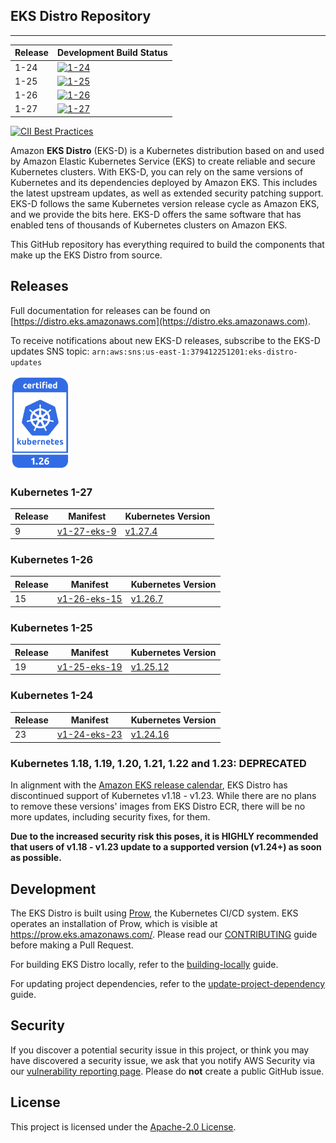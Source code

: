 ## EKS Distro Repository
---

| Release | Development Build Status |
|------| --- |
| 1-24 | [![1-24](https://prow.eks.amazonaws.com/badge.svg?jobs=build-1-24-postsubmit)](https://prow.eks.amazonaws.com/?job=build-1-24-postsubmit) |
| 1-25 | [![1-25](https://prow.eks.amazonaws.com/badge.svg?jobs=build-1-25-postsubmit)](https://prow.eks.amazonaws.com/?job=build-1-25-postsubmit) |
| 1-26 | [![1-26](https://prow.eks.amazonaws.com/badge.svg?jobs=build-1-26-postsubmit)](https://prow.eks.amazonaws.com/?job=build-1-26-postsubmit) |
| 1-27 | [![1-27](https://prow.eks.amazonaws.com/badge.svg?jobs=build-1-27-postsubmit)](https://prow.eks.amazonaws.com/?job=build-1-27-postsubmit) |

[![CII Best Practices](https://bestpractices.coreinfrastructure.org/projects/6111/badge)](https://bestpractices.coreinfrastructure.org/projects/6111)

Amazon **EKS Distro** (EKS-D) is a Kubernetes distribution based on and used by
Amazon Elastic Kubernetes Service (EKS) to create reliable and secure Kubernetes
clusters. With EKS-D, you can rely on the same versions of Kubernetes and its
dependencies deployed by Amazon EKS. This includes the latest upstream updates,
as well as extended security patching support. EKS-D follows the same Kubernetes
version release cycle as Amazon EKS, and we provide the bits here. EKS-D offers
the same software that has enabled tens of thousands of Kubernetes clusters on
Amazon EKS.

This GitHub repository has everything required to build the components that make
up the EKS Distro from source.

## Releases

Full documentation for releases can be found on [https://distro.eks.amazonaws.com](https://distro.eks.amazonaws.com).

To receive notifications about new EKS-D releases, subscribe to the EKS-D updates SNS topic:
`arn:aws:sns:us-east-1:379412251201:eks-distro-updates`

[<img src="docs/contents/certified-kubernetes-1.26-color.svg" height=150>](https://github.com/cncf/k8s-conformance/pull/2507)
<!--
Source: https://github.com/cncf/artwork/tree/master/projects/kubernetes/certified-kubernetes
-->

### Kubernetes 1-27

| Release | Manifest | Kubernetes Version |
| -- | --- | --- |
| 9 | [v1-27-eks-9](https://distro.eks.amazonaws.com/kubernetes-1-27/kubernetes-1-27-eks-9.yaml) | [v1.27.4](https://github.com/kubernetes/kubernetes/release/tag/v1.27.4) |


### Kubernetes 1-26

| Release | Manifest | Kubernetes Version |
| -- | --- | --- |
| 15 | [v1-26-eks-15](https://distro.eks.amazonaws.com/kubernetes-1-26/kubernetes-1-26-eks-15.yaml) | [v1.26.7](https://github.com/kubernetes/kubernetes/release/tag/v1.26.7) |


### Kubernetes 1-25

| Release | Manifest | Kubernetes Version |
| -- | --- | --- |
| 19 | [v1-25-eks-19](https://distro.eks.amazonaws.com/kubernetes-1-25/kubernetes-1-25-eks-19.yaml) | [v1.25.12](https://github.com/kubernetes/kubernetes/release/tag/v1.25.12) |


### Kubernetes 1-24

| Release | Manifest | Kubernetes Version |
| --- | --- | --- |
| 23 | [v1-24-eks-23](https://distro.eks.amazonaws.com/kubernetes-1-24/kubernetes-1-24-eks-23.yaml) | [v1.24.16](https://github.com/kubernetes/kubernetes/release/tag/v1.24.16) |


### Kubernetes 1.18, 1.19, 1.20, 1.21, 1.22 and 1.23: DEPRECATED

In alignment with the [Amazon EKS release calendar](https://docs.aws.amazon.com/eks/latest/userguide/kubernetes-versions.html#kubernetes-release-calendar),
EKS Distro has discontinued support of Kubernetes v1.18 - v1.23. While there are
no plans to remove these versions' images from EKS Distro ECR, there will be no
more updates, including security fixes, for them.

**Due to the increased security risk this poses, it is HIGHLY recommended that
users of v1.18 - v1.23 update to a supported version (v1.24+) as soon as
possible.**

## Development

The EKS Distro is built using
[Prow](https://github.com/kubernetes/test-infra/tree/master/prow), the
Kubernetes CI/CD system. EKS operates an installation of Prow, which is visible
at https://prow.eks.amazonaws.com/. Please read our
[CONTRIBUTING](CONTRIBUTING.md) guide before making a Pull Request.

For building EKS Distro locally, refer to the
[building-locally](docs/development/building-locally.md) guide.

For updating project dependencies, refer to the
[update-project-dependency](docs/development/update-project-dependency.md) guide.

## Security

If you discover a potential security issue in this project, or think you may
have discovered a security issue, we ask that you notify AWS Security via our
[vulnerability reporting page](http://aws.amazon.com/security/vulnerability-reporting/).
Please do **not** create a public GitHub issue.

## License

This project is licensed under the [Apache-2.0 License](LICENSE).
